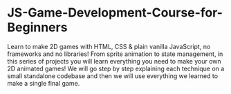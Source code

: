 # JS-Game-Development-Course-for-Beginners
Learn to make 2D games with HTML, CSS &amp; plain vanilla JavaScript, no frameworks and no libraries! From sprite animation to state management, in this series of projects you will learn everything you need to make your own 2D animated games! We will go step by step explaining each technique on a small standalone codebase and then we will use everything we learned to make a single final game.
